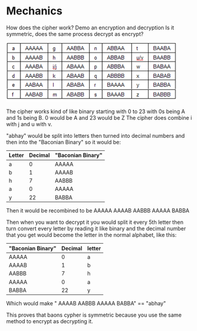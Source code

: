 # Mechanics

How does the cipher work? Demo an encryption and decryption Is it symmetric, does the same process decrypt as encrypt?

![Cipher-Pic](cipherpic.png)


The cipher works kind of like binary starting with 0 to 23 with 0s being A and 1s being B. 
0 would be A and 23 would be Z
The cipher does combine i with j and u with v.

"abhay" would be split into letters then turned into decimal numbers and then into the "Baconian Binary" so it would be:

| Letter      | Decimal     |"Baconian Binary"|
| ----------- | ----------- |---------------- |
| a           | 0           | AAAAA           |
| b           | 1           | AAAAB           |
| h           | 7           | AABBB           |
| a           | 0           | AAAAA           |
| y           | 22          | BABBA           |

Then it would be recombined to be AAAAA AAAAB AABBB AAAAA BABBA

Then when you want to decrypt it you would split it every 5th letter then turn convert every letter by reading it like binary and the decimal number that you get would become the letter in the normal alphabet, like this:

|"Baconian Binary"| Decimal     |letter|
| ----------- | ----------- |---------------- |
| AAAAA       | 0           |  a         |
| AAAAB       | 1           |   b       |
| AABBB      | 7           |   h        |
| AAAAA         | 0           |    a     |
| BABBA        | 22          |   y      |

Which would make " AAAAB AABBB AAAAA BABBA" == "abhay"

This proves that baons cypher is symmetric because you use the same method to encrypt as decrypting it.
